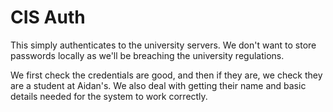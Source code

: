 # CIS Auth

This simply authenticates to the university servers. We don't want to store passwords locally as we'll be breaching the university regulations.

We first check the credentials are good, and then if they are, we check they are a student at Aidan's. We also deal with getting their name and basic details needed for the system to work correctly.
